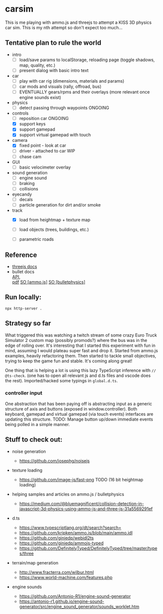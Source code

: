 # carsim

This is me playing with ammo.js and threejs to attempt a KISS 3D physics car sim.
This is my nth attempt so don't expect too much...


## Tentative plan to rule the world
- intro
    - [ ] load/save params to localStorage, reloading page (toggle shadows, map, quality, etc.)
    - [ ] present dialog with basic intro text
- car
    - [ ] play with car rig (dimensions, materials and params)
    - [ ] car mods and visuals (rally, offroad, bus)
    - [ ] EVENTUALLY gears/rpms and their overlays (more relevant once engine sounds exist)
- physics
    - [ ] detect passing through waypoints ONGOING
- controls
    - [ ] reposition car ONGOING
    - [x] support keys
    - [x] support gamepad
    - [x] support virtual gamepad with touch
- camera
    - [x] fixed point - look at car
    - [ ] driver - attached to car WIP
    - [ ] chase cam
- GUI
    - [ ] basic velocimeter overlay
- sound generation
    - [ ] engine sound
    - [ ] braking
    - [ ] collisions
- eyecandy
    - [ ] decals
    - [ ] particle generation for dirt and/or smoke
- track
    - [x] load from heightmap + texture map
    - [ ] load objects (trees, buildings, etc.)
    - [ ] parametric roads


## Reference

- [threejs docs](https://threejs.org/docs/)
- bullet docs  
[API](https://pybullet.org/Bullet/BulletFull/),  
[pdf](https://github.com/bulletphysics/bullet3/blob/master/docs/Bullet_User_Manual.pdf)
[SO [ammo.js]](https://stackoverflow.com/questions/tagged/ammo.js)
[SO [bulletphysics]](https://stackoverflow.com/questions/tagged/bulletphysics)


## Run locally:

    npx http-server .


## Strategy so far

What triggered this was watching a twitch stream of some crazy Euro Truck Simulator 2 custom map (possibly promods?) where the bus was in
the edge of rolling over. It's interesting that I started this experiment with fun in mind, assuming I would plateau super fast and drop it.
Started from ammo.js examples, heavily refactoring them. Then started to tackle small objectives, trying to keep the game fun and stable.
It's coming along great!

One thing that is helping a lot is using this lazy TypeScript inference with `// @ts-check`. (one has to open all relevant js and d.ts files and vscode does the rest).
Imported/hacked some typings in `global.d.ts`.


### controller input

One abstraction that has been paying off is abstracting input as a generic structure of axis and buttons (exposed in window.controller).
Both keyboard, gamepad and virtual gamepad (via touch events) interfaces are updating this structure.
TODO: Manage button up/down immediate events being polled in a simple manner.


## Stuff to check out:

- noise generation
    - https://github.com/josephg/noisejs

- texture loading
    - https://github.com/image-js/fast-png TODO (16 bit heightmap loading)

- helping samples and articles on ammo.js / bulletphysics
    - https://medium.com/@bluemagnificent/collision-detection-in-javascript-3d-physics-using-ammo-js-and-three-js-31a5569291ef

- d.ts
    - https://www.typescriptlang.org/dt/search?search=
    - https://github.com/kripken/ammo.js/blob/main/ammo.idl
    - https://github.com/giniedp/webidl2ts
    - https://github.com/giniedp/ammojs-typed
    - https://github.com/DefinitelyTyped/DefinitelyTyped/tree/master/types/three

- terrain/map generation
    - http://www.fracterra.com/wilbur.html
    - https://www.world-machine.com/features.php

- engine sounds
    - https://github.com/Antonio-R1/engine-sound-generator
    - https://antonio-r1.github.io/engine-sound-generator/src/engine_sound_generator/sounds_worklet.htm
